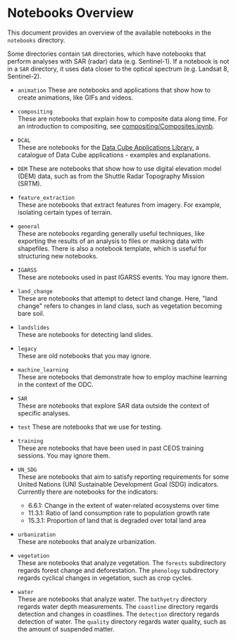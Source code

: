 # Notebooks Overview

This document provides an overview of the available notebooks in the `notebooks` directory.

Some directories contain `SAR` directories, which have notebooks that perform analyses with SAR (radar) data (e.g. Sentinel-1). If a notebook is not in a `SAR` directory, it uses data closer to the optical spectrum (e.g. Landsat 8, Sentinel-2).

* `animation`
  These are notebooks and applications that show how to create animations, like GIFs and videos.

* `compositing`  
  These are notebooks that explain how to composite data along time. For an introduction to compositing, see [compositing/Composites.ipynb](../notebooks/compositing/Composites.ipynb).

* `DCAL`  
  These are notebooks for the [Data Cube Applications Library](https://www.opendatacube.org/dcal), a catalogue of Data Cube applications - examples and explanations.

* `DEM`
  These are notebooks that show how to use digital elevation model (DEM) data, such as from the Shuttle Radar Topography Mission (SRTM).

* `feature_extraction`  
  These are notebooks that extract features from imagery. For example, isolating certain types of terrain.

* `general`  
  These are notebooks regarding generally useful techniques, like exporting the results of an analysis to files or masking data with shapefiles. There is also a notebook template, which is useful for structuring new notebooks.

* `IGARSS`  
  These are notebooks used in past IGARSS events. You may ignore them.

* `land_change`  
  These are notebooks that attempt to detect land change. Here, "land change" refers to changes in land class, such as vegetation becoming bare soil.

* `landslides`  
  These are notebooks for detecting land slides.

* `legacy`  
  These are old notebooks that you may ignore.

* `machine_learning`  
  These are notebooks that demonstrate how to employ machine learning in the context of the ODC.

* `SAR`  
  These are notebooks that explore SAR data outside the context of specific analyses.

* `test`
  These are notebooks that we use for testing.

* `training`  
  These are notebooks that have been used in past CEOS training sessions. You may ignore them.

* `UN_SDG`  
  These are notebooks that aim to satisfy reporting requirements for some United Nations (UN) Sustainable Development Goal (SDG) indicators. Currently there are notebooks for the indicators:
  * 6.6.1: Change in the extent of water-related ecosystems over time
  * 11.3.1: Ratio of land consumption rate to population growth rate
  * 15.3.1: Proportion of land that is degraded over total land area

* `urbanization`  
  These are notebooks that analyze urbanization.

* `vegetation`  
  These are notebooks that analyze vegetation. The `forests` subdirectory regards forest change and deforestation. The `phenology` subdirectory regards cyclical changes in vegetation, such as crop cycles.

* `water`  
  These are notebooks that analyze water. The `bathyetry` directory regards water depth measurements. The `coastline` directory regards detection and changes in coastlines. The `detection` directory regards detection of water. The `quality` directory regards water quality, such as the amount of suspended matter.

